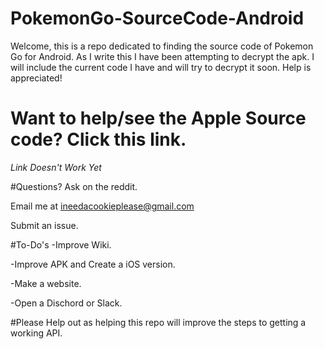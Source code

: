 # PokemonGo-SourceCode-Android

Welcome, this is a repo dedicated to finding the source code of Pokemon Go for Android.  As I write this I have been
attempting to decrypt the apk.  I will include the current code I have and will try to decrypt it soon.  Help is 
appreciated!

# Want to help/see the Apple Source code?  Click this link.
*Link Doesn't Work Yet*

#Questions?
Ask on the reddit.

Email me at ineedacookieplease@gmail.com  

Submit an issue.

#To-Do's
-Improve Wiki.

-Improve APK and Create a iOS version.

-Make a website.

-Open a Dischord or Slack.

#Please Help out as helping this repo will improve the steps to getting a working API.

